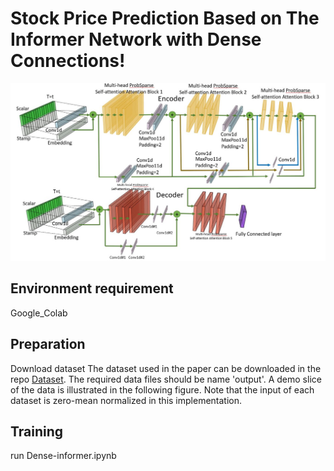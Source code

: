 # Stock Price Prediction Based on The Informer Network with Dense Connections!

![image](https://github.com/Chanpohsuan/Dense-Informer2025/blob/main/1.jpg)

## Environment requirement
Google_Colab

## Preparation
Download dataset
The  dataset used in the paper can be downloaded in the repo [Dataset](https://github.com/Chanpohsuan/Dense-Informer2025/tree/main/data). The required data files should be name 'output'. A demo slice of the  data is illustrated in the following figure. Note that the input of each dataset is zero-mean normalized in this implementation.


## Training
run Dense-informer.ipynb
